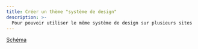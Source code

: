 ```yaml
---
title: Créer un thème "système de design"
description: >-
  Pour pouvoir utiliser le même système de design sur plusieurs sites
---
```


[Schéma](https://www.osuny.org/fonctionnalites/theme-osuny/schema-1/)